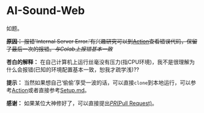 # AI-Sound-Web
如题。

~~**原因：** 报错'Internal Server Error.'有兴趣研究可以到[Action](https://github.com/LemonFan-maker/AI-Sound-Web/actions/runs/3558541125/jobs/5977282136)查看错误代码，保留了最后一次的报错。*与Colab上报错基本一致*~~

**苍白的解释：** 在自己计算机上运行丝毫没有压力(指CPU环境)，我不是很理解为什么会报错(已知的环境配置基本一致，恕我才疏学浅)??

**提示：** 当然如果想自己‘偷偷’享受一波的话，可以直接`clone`到本地运行，可以参考[Action](https://github.com/LemonFan-maker/AI-Sound-Web/blob/master/.github/workflows/Service.yml)或者直接参考[Setup.md](./Setup.md)。

**感谢：** 如果某位大神修好了，可以直接提出[*PR*(Pull Request)](https://github.com/LemonFan-maker/AI-Sound-Web/pulls)。
